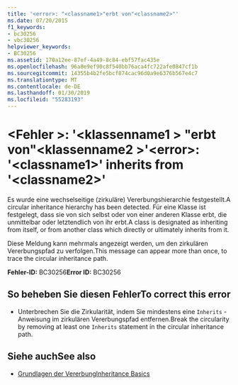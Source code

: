 ```yaml
---
title: '<error>: "<classname1>"erbt von"<classname2>"'
ms.date: 07/20/2015
f1_keywords:
- bc30256
- vbc30256
helpviewer_keywords:
- BC30256
ms.assetid: 170a12ee-87ef-4a49-8c84-ebf57fac435e
ms.openlocfilehash: 96a8e9ef90c8f540bb76aca4fc722afe0847cf1b
ms.sourcegitcommit: 14355b4b2fe5bcf874cac96d0a9e6376b567e4c7
ms.translationtype: MT
ms.contentlocale: de-DE
ms.lasthandoff: 01/30/2019
ms.locfileid: "55283193"
---
```

# <a name="error-classname1-inherits-from-classname2"></a><span data-ttu-id="989f9-102">\<Fehler >: '\<klassenname1 > "erbt von"\<klassenname2 >'</span><span class="sxs-lookup"><span data-stu-id="989f9-102">\<error>: '\<classname1>' inherits from '\<classname2>'</span></span>
<span data-ttu-id="989f9-103">Es wurde eine wechselseitige (zirkuläre) Vererbungshierarchie festgestellt.</span><span class="sxs-lookup"><span data-stu-id="989f9-103">A circular inheritance hierarchy has been detected.</span></span> <span data-ttu-id="989f9-104">Für eine Klasse ist festgelegt, dass sie von sich selbst oder von einer anderen Klasse erbt, die unmittelbar oder letztendlich von ihr erbt.</span><span class="sxs-lookup"><span data-stu-id="989f9-104">A class is designated as inheriting from itself, or from another class which directly or ultimately inherits from it.</span></span>  
  
 <span data-ttu-id="989f9-105">Diese Meldung kann mehrmals angezeigt werden, um den zirkulären Vererbungspfad zu verfolgen.</span><span class="sxs-lookup"><span data-stu-id="989f9-105">This message can appear more than once, to trace the circular inheritance path.</span></span>  
  
 <span data-ttu-id="989f9-106">**Fehler-ID:** BC30256</span><span class="sxs-lookup"><span data-stu-id="989f9-106">**Error ID:** BC30256</span></span>  
  
## <a name="to-correct-this-error"></a><span data-ttu-id="989f9-107">So beheben Sie diesen Fehler</span><span class="sxs-lookup"><span data-stu-id="989f9-107">To correct this error</span></span>  
  
-   <span data-ttu-id="989f9-108">Unterbrechen Sie die Zirkularität, indem Sie mindestens eine `Inherits` -Anweisung im zirkulären Vererbungspfad entfernen.</span><span class="sxs-lookup"><span data-stu-id="989f9-108">Break the circularity by removing at least one `Inherits` statement in the circular inheritance path.</span></span>  
  
## <a name="see-also"></a><span data-ttu-id="989f9-109">Siehe auch</span><span class="sxs-lookup"><span data-stu-id="989f9-109">See also</span></span>
- [<span data-ttu-id="989f9-110">Grundlagen der Vererbung</span><span class="sxs-lookup"><span data-stu-id="989f9-110">Inheritance Basics</span></span>](../../visual-basic/programming-guide/language-features/objects-and-classes/inheritance-basics.md)
